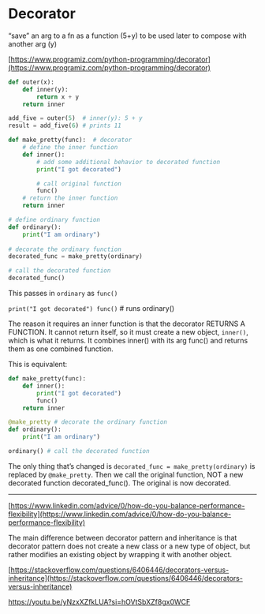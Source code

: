 # Decorator

“save” an arg to a fn as a function (5+y) to be used later to compose with another arg (y)

[https://www.programiz.com/python-programming/decorator](https://www.programiz.com/python-programming/decorator)

```python
def outer(x):
    def inner(y):
        return x + y
    return inner

add_five = outer(5)  # inner(y): 5 + y
result = add_five(6) # prints 11
```

```python
def make_pretty(func):  # decorator
    # define the inner function 
    def inner():
        # add some additional behavior to decorated function
        print("I got decorated")

        # call original function
        func()
    # return the inner function
    return inner

# define ordinary function
def ordinary():
    print("I am ordinary")
    
# decorate the ordinary function
decorated_func = make_pretty(ordinary)

# call the decorated function
decorated_func()
```

This passes in `ordinary` as `func()` 

`print("I got decorated")
func()` # runs ordinary()

The reason it requires an inner function is that the decorator RETURNS A FUNCTION. It cannot return itself, so it must create a new object, `inner()`, which is what it returns. It combines inner() with its arg func() and returns them as one combined function.

This is equivalent:

```python
def make_pretty(func):
    def inner():
        print("I got decorated")
        func()
    return inner

@make_pretty # decorate the ordinary function
def ordinary():
    print("I am ordinary")

ordinary() # call the decorated function
```

The only thing that’s changed is `decorated_func = make_pretty(ordinary)` is replaced by `@make_pretty`. Then we call the original function, NOT a new decorated function decorated_func(). The original is now decorated.

---

[https://www.linkedin.com/advice/0/how-do-you-balance-performance-flexibility](https://www.linkedin.com/advice/0/how-do-you-balance-performance-flexibility)

The main difference between decorator pattern and inheritance is that decorator pattern does not create a new class or a new type of object, but rather modifies an existing object by wrapping it with another object.

[https://stackoverflow.com/questions/6406446/decorators-versus-inheritance](https://stackoverflow.com/questions/6406446/decorators-versus-inheritance)

https://youtu.be/yNzxXZfkLUA?si=hOVtSbXZf8gx0WCF